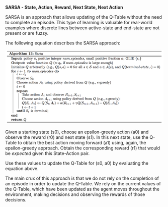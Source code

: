 __SARSA - State, Action, Reward, Next State, Next Action__

SARSA is an approach that allows updating of the Q-Table without the need to complete an episode. This type of learning is valuable for real-world examples where discrete lines between active-state and end-state are not present or are fuzzy.

The following equation describes the SARSA approach:

![Alt text](images/sarsa_approach.png)

Given a starting state (s0), choose an epsilon-greedy action (a0) and observe the reward (r0) and next state (s1). In this next state, use the Q-Table to obtain the best action moving forward (a1) using, again, the epsilon-greedy approach. Obtain the corresponding reward (r1) that would be *expected* given this State-Action pair. 

Use these values to update the Q-Table for (s0, a0) by evaluating the equation above. 

The main crux of this approach is that we do not rely on the completion of an episode in order to update the Q-Table. We rely on the current values of the Q-Table, which have been updated as the agent moves throughout the environment, making decisions and observing the rewards of those decisions. 
